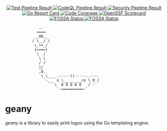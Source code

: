 <p align="center">
    <!--<img src="geany_logo.svg" width="25%" alt="Logo"><br>-->
    <a href="https://github.com/AlphaOne1/geany/actions/workflows/test.yml"
       rel="external"
       target="_blank">
        <img src="https://github.com/AlphaOne1/geany/actions/workflows/test.yml/badge.svg"
             alt="Test Pipeline Result">
    </a>
    <a href="https://github.com/AlphaOne1/geany/actions/workflows/codeql.yml"
       rel="external"
       target="_blank">
        <img src="https://github.com/AlphaOne1/geany/actions/workflows/codeql.yml/badge.svg"
             alt="CodeQL Pipeline Result">
    </a>
    <a href="https://github.com/AlphaOne1/geany/actions/workflows/security.yml"
       rel="external"
       target="_blank">
        <img src="https://github.com/AlphaOne1/geany/actions/workflows/security.yml/badge.svg"
             alt="Security Pipeline Result">
    </a>
    <a href="https://goreportcard.com/report/github.com/AlphaOne1/geany"
       rel="external"
       target="_blank">
        <img src="https://goreportcard.com/badge/github.com/AlphaOne1/geany"
             alt="Go Report Card">
    </a>
    <a href="https://codecov.io/github/AlphaOne1/geany"
       rel="external"
       target="_blank">
        <img src="https://codecov.io/github/AlphaOne1/geany/graph/badge.svg?token=SIQ3UG8OJI"
             alt="Code Coverage">
    </a>
    <!--<a href="https://www.bestpractices.dev/projects/0000"
       rel="external"
       target="_blank">
        <img src="https://www.bestpractices.dev/projects/0000/badge"
             alt="OpenSSF Best Practises">
    </a>-->
    <a href="https://scorecard.dev/viewer/?uri=github.com/AlphaOne1/geany"
       rel="external"
       target="_blank">
        <img src="https://api.scorecard.dev/projects/github.com/AlphaOne1/geany/badge"
             alt="OpenSSF Scorecard">
    </a>
    <a href="https://app.fossa.com/projects/git%2Bgithub.com%2FAlphaOne1%2Fgeany?ref=badge_shield&issueType=license"
       rel="external"
       target="_blank">
        <img src="https://app.fossa.com/api/projects/git%2Bgithub.com%2FAlphaOne1%2Fgeany.svg?type=shield&issueType=license"
            alt="FOSSA Status">
    </a>
    <a href="https://app.fossa.com/projects/git%2Bgithub.com%2FAlphaOne1%2Fgeany?ref=badge_shield&issueType=security" 
       rel="external"
       target="_blank">
        <img src="https://app.fossa.com/api/projects/git%2Bgithub.com%2FAlphaOne1%2Fgeany.svg?type=shield&issueType=security"
             alt="FOSSA Status">
    </a>
    <!--<a href="https://godoc.org/github.com/AlphaOne1/geany"
       rel="external"
       target="_blank">
        <img src="https://godoc.org/github.com/AlphaOne1/geany?status.svg"
             alt="GoDoc Reference">
    </a>-->
</p>

```text
               ..
              ====
             _.OO._
            / \__/ \
             \_><_/
             |====|
              \  /
               \ \ 
               / /
               |/
               ,O,                    
                \ \____.-----()-----..---.
                 `-__  o \________/o \ O /
                     `\  O O O O O   /`-`
                       `-==========-`
```

geany
=====

*geany* is a library to easily print logos using the Go templating engine.